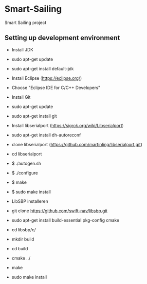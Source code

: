 # Smart-Sailing
Smart Sailing project

## Setting up development environment

- Install JDK
 - sudo apt-get update
 - sudo apt-get install default-jdk

- Install Eclipse (https://eclipse.org/)
 - Choose "Eclipse IDE for C/C++ Developers"
 
- Install Git
 - sudo apt-get update
 - sudo apt-get install git

- Install libserialport (https://sigrok.org/wiki/Libserialport)
 - sudo apt-get install dh-autoreconf
 - clone libserialport (https://github.com/martinling/libserialport.git)
 - cd libserialport
 - $ ./autogen.sh
 - $ ./configure
 - $ make
 - $ sudo make install
 
 - LibSBP installeren
  - git clone https://github.com/swift-nav/libsbp.git
  - sudo apt-get install build-essential pkg-config cmake
  - cd libsbp/c/
  - mkdir build
  - cd build
  - cmake ../
  - make
  - sudo make install
